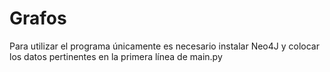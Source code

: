 # Grafos

Para utilizar el programa únicamente es necesario instalar Neo4J y colocar los datos pertinentes en la primera línea de main.py
